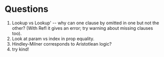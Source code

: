 # Questions

1. Lookup vs Lookup' -- why can one clause by omitted in one but not the other? (With Refl it gives an error; try warning about missing clauses too).
2. Look at param vs index in prop equality.
3. Hindley-Milner corresponds to Aristotlean logic?
5. try kind!
